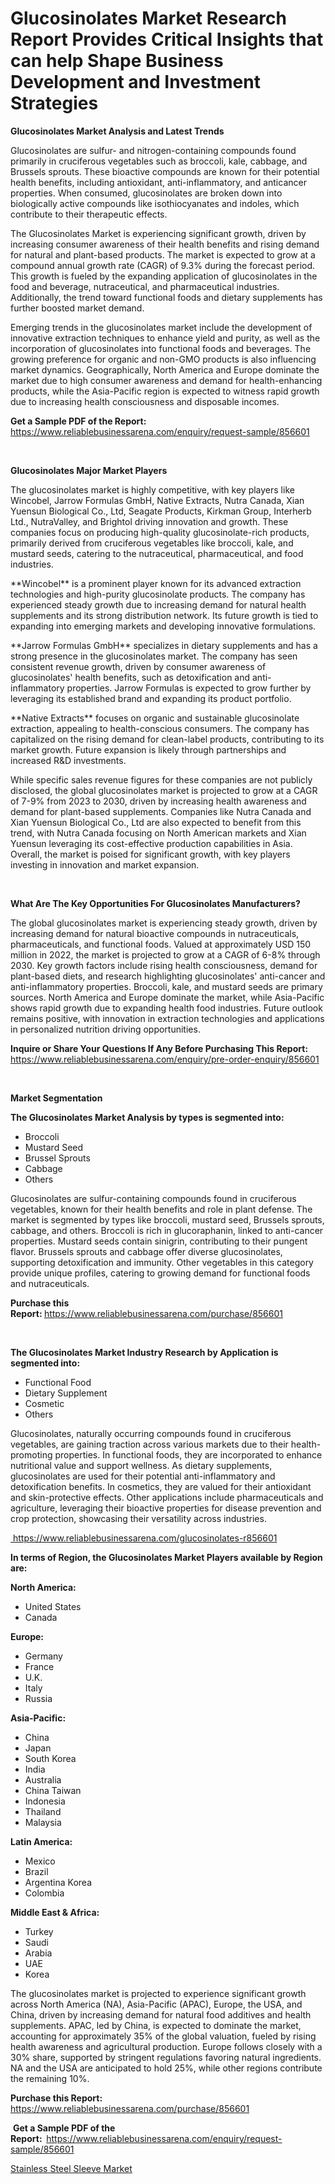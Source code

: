 <p><h1>Glucosinolates Market Research Report Provides Critical Insights that can help Shape Business Development and Investment Strategies</h1></p><p><strong>Glucosinolates Market Analysis and Latest Trends</strong></p>
<p><p>Glucosinolates are sulfur- and nitrogen-containing compounds found primarily in cruciferous vegetables such as broccoli, kale, cabbage, and Brussels sprouts. These bioactive compounds are known for their potential health benefits, including antioxidant, anti-inflammatory, and anticancer properties. When consumed, glucosinolates are broken down into biologically active compounds like isothiocyanates and indoles, which contribute to their therapeutic effects.</p><p>The Glucosinolates Market is experiencing significant growth, driven by increasing consumer awareness of their health benefits and rising demand for natural and plant-based products. The market is expected to grow at a compound annual growth rate (CAGR) of 9.3% during the forecast period. This growth is fueled by the expanding application of glucosinolates in the food and beverage, nutraceutical, and pharmaceutical industries. Additionally, the trend toward functional foods and dietary supplements has further boosted market demand.</p><p>Emerging trends in the glucosinolates market include the development of innovative extraction techniques to enhance yield and purity, as well as the incorporation of glucosinolates into functional foods and beverages. The growing preference for organic and non-GMO products is also influencing market dynamics. Geographically, North America and Europe dominate the market due to high consumer awareness and demand for health-enhancing products, while the Asia-Pacific region is expected to witness rapid growth due to increasing health consciousness and disposable incomes.</p></p>
<p><strong>Get a Sample PDF of the Report:&nbsp;</strong> <a href="https://www.reliablebusinessarena.com/enquiry/request-sample/856601?utm_campaign=2239&utm_medium=2&utm_source=Github&utm_content=ia&utm_term=26012025&utm_id=glucosinolates">https://www.reliablebusinessarena.com/enquiry/request-sample/856601</a></p>
<p>&nbsp;</p>
<p><strong>Glucosinolates Major Market Players</strong></p>
<p><p>The glucosinolates market is highly competitive, with key players like Wincobel, Jarrow Formulas GmbH, Native Extracts, Nutra Canada, Xian Yuensun Biological Co., Ltd, Seagate Products, Kirkman Group, Interherb Ltd., NutraValley, and Brightol driving innovation and growth. These companies focus on producing high-quality glucosinolate-rich products, primarily derived from cruciferous vegetables like broccoli, kale, and mustard seeds, catering to the nutraceutical, pharmaceutical, and food industries.</p><p>**Wincobel** is a prominent player known for its advanced extraction technologies and high-purity glucosinolate products. The company has experienced steady growth due to increasing demand for natural health supplements and its strong distribution network. Its future growth is tied to expanding into emerging markets and developing innovative formulations.</p><p>**Jarrow Formulas GmbH** specializes in dietary supplements and has a strong presence in the glucosinolates market. The company has seen consistent revenue growth, driven by consumer awareness of glucosinolates' health benefits, such as detoxification and anti-inflammatory properties. Jarrow Formulas is expected to grow further by leveraging its established brand and expanding its product portfolio.</p><p>**Native Extracts** focuses on organic and sustainable glucosinolate extraction, appealing to health-conscious consumers. The company has capitalized on the rising demand for clean-label products, contributing to its market growth. Future expansion is likely through partnerships and increased R&D investments.</p><p>While specific sales revenue figures for these companies are not publicly disclosed, the global glucosinolates market is projected to grow at a CAGR of 7-9% from 2023 to 2030, driven by increasing health awareness and demand for plant-based supplements. Companies like Nutra Canada and Xian Yuensun Biological Co., Ltd are also expected to benefit from this trend, with Nutra Canada focusing on North American markets and Xian Yuensun leveraging its cost-effective production capabilities in Asia. Overall, the market is poised for significant growth, with key players investing in innovation and market expansion.</p></p>
<p>&nbsp;</p>
<p><strong>What Are The Key Opportunities For Glucosinolates Manufacturers?</strong></p>
<p><p>The global glucosinolates market is experiencing steady growth, driven by increasing demand for natural bioactive compounds in nutraceuticals, pharmaceuticals, and functional foods. Valued at approximately USD 150 million in 2022, the market is projected to grow at a CAGR of 6-8% through 2030. Key growth factors include rising health consciousness, demand for plant-based diets, and research highlighting glucosinolates' anti-cancer and anti-inflammatory properties. Broccoli, kale, and mustard seeds are primary sources. North America and Europe dominate the market, while Asia-Pacific shows rapid growth due to expanding health food industries. Future outlook remains positive, with innovation in extraction technologies and applications in personalized nutrition driving opportunities.</p></p>
<p><strong>Inquire or Share Your Questions If Any Before Purchasing This Report:</strong> <a href="https://www.reliablebusinessarena.com/enquiry/pre-order-enquiry/856601?utm_campaign=2239&utm_medium=2&utm_source=Github&utm_content=ia&utm_term=26012025&utm_id=glucosinolates">https://www.reliablebusinessarena.com/enquiry/pre-order-enquiry/856601</a></p>
<p>&nbsp;</p>
<p><strong>Market Segmentation</strong></p>
<p><strong>The Glucosinolates Market Analysis by types is segmented into:</strong></p>
<p><ul><li>Broccoli</li><li>Mustard Seed</li><li>Brussel Sprouts</li><li>Cabbage</li><li>Others</li></ul></p>
<p><p>Glucosinolates are sulfur-containing compounds found in cruciferous vegetables, known for their health benefits and role in plant defense. The market is segmented by types like broccoli, mustard seed, Brussels sprouts, cabbage, and others. Broccoli is rich in glucoraphanin, linked to anti-cancer properties. Mustard seeds contain sinigrin, contributing to their pungent flavor. Brussels sprouts and cabbage offer diverse glucosinolates, supporting detoxification and immunity. Other vegetables in this category provide unique profiles, catering to growing demand for functional foods and nutraceuticals.</p></p>
<p><strong>Purchase this Report:&nbsp;</strong><a href="https://www.reliablebusinessarena.com/purchase/856601?utm_campaign=2239&utm_medium=2&utm_source=Github&utm_content=ia&utm_term=26012025&utm_id=glucosinolates">https://www.reliablebusinessarena.com/purchase/856601</a></p>
<p>&nbsp;</p>
<p><strong>The Glucosinolates Market Industry Research by Application is segmented into:</strong></p>
<p><ul><li>Functional Food</li><li>Dietary Supplement</li><li>Cosmetic</li><li>Others</li></ul></p>
<p><p>Glucosinolates, naturally occurring compounds found in cruciferous vegetables, are gaining traction across various markets due to their health-promoting properties. In functional foods, they are incorporated to enhance nutritional value and support wellness. As dietary supplements, glucosinolates are used for their potential anti-inflammatory and detoxification benefits. In cosmetics, they are valued for their antioxidant and skin-protective effects. Other applications include pharmaceuticals and agriculture, leveraging their bioactive properties for disease prevention and crop protection, showcasing their versatility across industries.</p></p>
<p><a href="https://www.reliablebusinessarena.com/glucosinolates-r856601?utm_campaign=2239&utm_medium=2&utm_source=Github&utm_content=ia&utm_term=26012025&utm_id=glucosinolates">&nbsp;https://www.reliablebusinessarena.com/glucosinolates-r856601</a></p>
<p><strong>In terms of Region, the Glucosinolates Market Players available by Region are:</strong></p>
<p>
    <p> <strong> North America: </strong>
        <ul>
            <li>United States</li>
            <li>Canada</li>
        </ul>
        </p> 
    <p> <strong> Europe: </strong>
        <ul>
            <li>Germany</li>
            <li>France</li>
            <li>U.K.</li>
            <li>Italy</li>
            <li>Russia</li>
        </ul>
        </p> 
    <p> <strong> Asia-Pacific: </strong>
        <ul>
            <li>China</li>
            <li>Japan</li>
            <li>South Korea</li>
            <li>India</li>
            <li>Australia</li>
            <li>China Taiwan</li>
            <li>Indonesia</li>
            <li>Thailand</li>
            <li>Malaysia</li>
        </ul>
        </p> 
    <p> <strong> Latin America: </strong>
        <ul>
            <li>Mexico</li>
            <li>Brazil</li>
            <li>Argentina Korea</li>
            <li>Colombia</li>
        </ul>
        </p> 
    <p> <strong> Middle East & Africa: </strong>
        <ul>
            <li>Turkey</li>
            <li>Saudi</li>
            <li>Arabia</li>
            <li>UAE</li>
            <li>Korea</li>
        </ul>
    </p>
    </p>
<p><p>The glucosinolates market is projected to experience significant growth across North America (NA), Asia-Pacific (APAC), Europe, the USA, and China, driven by increasing demand for natural food additives and health supplements. APAC, led by China, is expected to dominate the market, accounting for approximately 35% of the global valuation, fueled by rising health awareness and agricultural production. Europe follows closely with a 30% share, supported by stringent regulations favoring natural ingredients. NA and the USA are anticipated to hold 25%, while other regions contribute the remaining 10%.</p></p>
<p><strong>Purchase this Report: </strong><a href="https://www.reliablebusinessarena.com/purchase/856601?utm_campaign=2239&utm_medium=2&utm_source=Github&utm_content=ia&utm_term=26012025&utm_id=glucosinolates">https://www.reliablebusinessarena.com/purchase/856601</a></p>
<p>&nbsp;<strong>Get a Sample PDF of the Report:&nbsp;&nbsp;</strong><a href="https://www.reliablebusinessarena.com/enquiry/request-sample/856601?utm_campaign=2239&utm_medium=2&utm_source=Github&utm_content=ia&utm_term=26012025&utm_id=glucosinolates">https://www.reliablebusinessarena.com/enquiry/request-sample/856601</a></p>
<p><strong></strong></p>
<p><p><a href="https://github.com/savannabyun726/Market-Research-Report-List-1/blob/main/stainless-steel-sleeve-market.md?utm_campaign=2239&utm_medium=2&utm_source=Github&utm_content=ia&utm_term=26012025&utm_id=glucosinolates">Stainless Steel Sleeve Market</a></p></p>